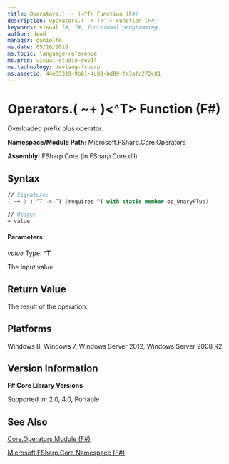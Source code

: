 ```yaml
---
title: Operators.( ~+ )<^T> Function (F#)
description: Operators.( ~+ )<^T> Function (F#)
keywords: visual f#, f#, functional programming
author: dend
manager: danielfe
ms.date: 05/16/2016
ms.topic: language-reference
ms.prod: visual-studio-dev14
ms.technology: devlang-fsharp
ms.assetid: 44e55319-9b81-4c08-bd89-fa3afc272c01 
---
```


# Operators.( ~+ )<^T> Function (F#)

Overloaded prefix plus operator.

**Namespace/Module Path:** Microsoft.FSharp.Core.Operators

**Assembly:** FSharp.Core (in FSharp.Core.dll)


## Syntax

```fsharp
// Signature:
( ~+ ) : ^T -> ^T (requires ^T with static member op_UnaryPlus)

// Usage:
+ value
```

#### Parameters
*value*
Type: **^T**


The input value.

## Return Value

The result of the operation.

## Platforms
Windows 8, Windows 7, Windows Server 2012, Windows Server 2008 R2

## Version Information
**F# Core Library Versions**

Supported in: 2.0, 4.0, Portable

## See Also
[Core.Operators Module &#40;F&#35;&#41;](Core.Operators-Module-%5BFSharp%5D.md)

[Microsoft.FSharp.Core Namespace &#40;F&#35;&#41;](Microsoft.FSharp.Core-Namespace-%5BFSharp%5D.md)